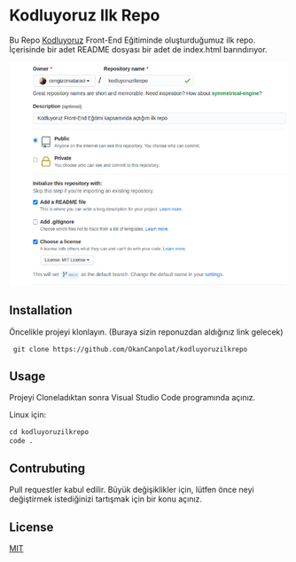 # Kodluyoruz Ilk Repo

Bu Repo [Kodluyoruz](https://www.kodluyoruz.org/) Front-End Eğitiminde oluşturduğumuz ilk repo. İçerisinde bir adet README dosyası bir adet de index.html barındırıyor.

![](Image/github.png)

## Installation

Öncelikle projeyi klonlayın. (Buraya sizin reponuzdan aldığınız link gelecek)

```
 git clone https://github.com/OkanCanpolat/kodluyoruzilkrepo
 ```

 ## Usage

Projeyi Cloneladıktan sonra Visual Studio Code programında açınız.

Linux için:

```
cd kodluyoruzilkrepo
code .
```

## Contrubuting

Pull requestler kabul edilir. Büyük değişiklikler için, lütfen önce neyi değiştirmek istediğinizi tartışmak için bir konu açınız.

## License 

[MIT](https://choosealicense.com/licenses/mit/)

